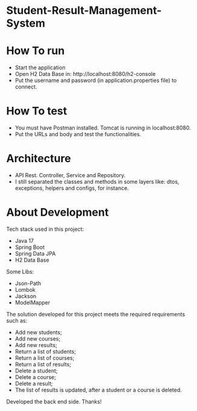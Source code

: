 # Student-Result-Management-System

# How To run

* Start the application
* Open H2 Data Base in: http://localhost:8080/h2-console
* Put the username and password (in application.properties file) to connect. 

# How To test

* You must have Postman installed. Tomcat is running in localhost:8080.
* Put the URLs and body and test the functionalities.

# Architecture

* API Rest. Controller, Service and Repository. 
* I still separated the classes and methods in some layers like: dtos, exceptions, helpers
and configs, for instance. 

# About Development

Tech stack used in this project: 
* Java 17
* Spring Boot
* Spring Data JPA
* H2 Data Base

Some Libs:
* Json-Path
* Lombok
* Jackson
* ModelMapper

The solution developed for this project meets the required requirements such as:

* Add new students;
* Add new courses;
* Add new results;
* Return a list of students;
* Return a list of courses;
* Return a list of results;
* Delete a student;
* Delete a course;
* Delete a result;
* The list of results is updated, after a student or a course is deleted.

Developed the back end side. Thanks!
